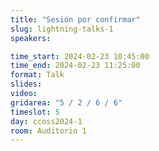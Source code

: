 ```yaml
---
title: "Sesión por confirmar"
slug: lightning-talks-1
speakers:

time_start: 2024-02-23 10:45:00
time_end: 2024-02-23 11:25:00
format: Talk
slides: 
video: 
gridarea: "5 / 2 / 6 / 6"
timeslot: 5
day: ccoss2024-1
room: Auditorio 1
---
```



